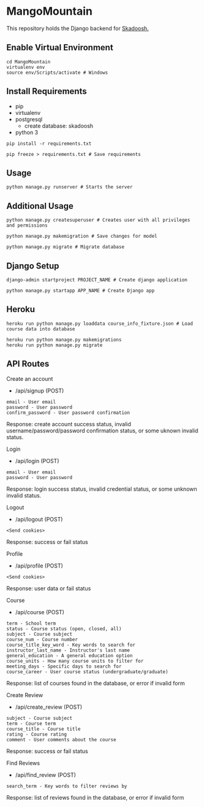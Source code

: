 # MangoMountain
This repository holds the Django backend for [Skadoosh.](https://github.com/hueyjj/Skadoosh)

## Enable Virtual Environment
```
cd MangoMountain
virtualenv env
source env/Scripts/activate # Windows
```

## Install Requirements
- pip
- virtualenv
- postgresql
    - create database: skadoosh
- python 3

```
pip install -r requirements.txt
```
```
pip freeze > requirements.txt # Save requirements
```

## Usage
```
python manage.py runserver # Starts the server
```

## Additional Usage
```
python manage.py createsuperuser # Creates user with all privileges and permissions
```
```
python manage.py makemigration # Save changes for model
```
```
python manage.py migrate # Migrate database
```

## Django Setup
```
django-admin startproject PROJECT_NAME # Create django application
```
```
python manage.py startapp APP_NAME # Create Django app
```

## Heroku 
```
heroku run python manage.py loaddata course_info_fixture.json # Load course data into database
```
```
heroku run python manage.py makemigrations
heroku run python manage.py migrate
```

## API Routes
Create an account
- /api/signup (POST)
```
email - User email
password - User password
confirm_password - User password confirmation
```
Response: create account success status, invalid username/password/password confirmation status, or some uknown invalid status.

Login
- /api/login (POST)
```
email - User email
password - User password
```
Response: login success status, invalid credential status, or some unknown invalid status.

Logout
- /api/logout (POST)
```
<Send cookies>
```
Response: success or fail status

Profile
- /api/profile (POST)
```
<Send cookies>
```
Response: user data or fail status

Course
- /api/course (POST)
```
term - School term
status - Course status (open, closed, all)
subject - Course subject
course_num - Course number
course_title_key_word - Key words to search for
instructor_last_name - Instructor's last name
general_education - A general education option
course_units - How many course units to filter for
meeting_days - Specific days to search for
course_career - User course status (undergraduate/graduate)
```
Response: list of courses found in the database, or error if invalid form

Create Review
- /api/create_review (POST)
```
subject - Course subject
term - Course term
course_title - Course title
rating - Course rating
comment - User comments about the course
```
Response: success or fail status

Find Reviews
- /api/find_review (POST)
```
search_term - Key words to filter reviews by
```
Response: list of reviews found in the database, or error if invalid form